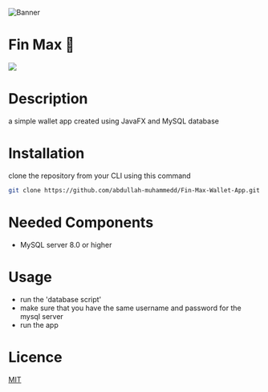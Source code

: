 ![Banner](https://www.canva.com/design/DAFYbI4Pe-M/hgueo_gb42W3UHFQ-eLsxA/edit?utm_content=DAFYbI4Pe-M&utm_campaign=designshare&utm_medium=link2&utm_source=sharebutton)

# Fin Max 💸
![](https://img.shields.io/tokei/lines/github/abdullah-muhammedd/Fin-Max-Wallet-App)
# Description 
a simple wallet app created using JavaFX and MySQL database 
# Installation 
clone the repository from your CLI using this command 
```bash 
git clone https://github.com/abdullah-muhammedd/Fin-Max-Wallet-App.git
```
# Needed Components 
- MySQL server 8.0 or higher 

# Usage 
- run the 'database script' 
- make sure that you have the same username and password for the mysql server 
- run the app
# Licence 
[MIT](https://choosealicense.com/licenses/mit/)
